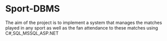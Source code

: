 # Sport-DBMS
The aim of the project is to implement a system that manages the matches played in any sport as well as the fan attendance to these matches using C#,SQL,MSSQL,ASP.NET 
